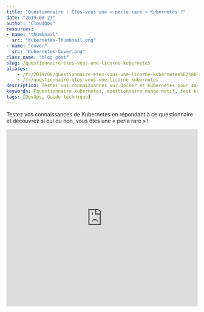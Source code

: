 ```yaml
---
title: "Questionnaire : Êtes-vous une « perle rare » Kubernetes ?"
date: "2019-08-23"
author: "CloudOps"
resources:
- name: "thumbnail"
  src: "Kubernetes-Thumbnail.png"
- name: "cover"
  src: "Kubernetes-Cover.png"
class_name: "blog post"
slug: /questionnaire-etes-vous-une-licorne-kubernetes
aliases:
    - /fr/2019/08/questionnaire-etes-vous-une-licorne-kubernetes%E2%80%89/
    - /fr/questionnaire-etes-vous-une-licorne-kubernetes
description: Testez vos connaissances sur Docker et Kubernetes pour savoir si vous êtes une perle rare.
keywords: [questionnaire kubernetes, questionnaire nuage natif, test kubernetes]
tags: [DevOps, Guide technique]
---
```


<p>Testez vos connaissances de Kubernetes en répondant à ce questionnaire et découvrez si oui ou non, vous êtes une «&nbsp;perle rare&nbsp;» !</p>

<div class="smcx-widget smcx-embed smcx-show smcx-widget-dark"><div class="smcx-iframe-container" style="max-width: 700px; height: 465px;"><iframe width="100%" height="100%" frameborder="0" allowtransparency="true" src="https://www.surveymonkey.com/r/PBKW7GH?embedded=1"></iframe></div></div>
